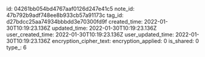 id: 04261bb054bd4767aaf0126d247e41c5
note_id: 47b792b9adf748ee8b933cb57a91173c
tag_id: d27bdcc25aa74934bbbdd3e70300fd9f
created_time: 2022-01-30T10:19:23.136Z
updated_time: 2022-01-30T10:19:23.136Z
user_created_time: 2022-01-30T10:19:23.136Z
user_updated_time: 2022-01-30T10:19:23.136Z
encryption_cipher_text: 
encryption_applied: 0
is_shared: 0
type_: 6